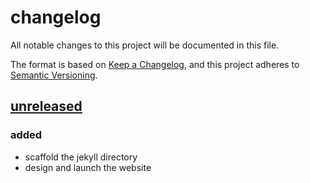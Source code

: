 # changelog

All notable changes to this project will be documented in this file.

The format is based on [Keep a Changelog][changelog],
and this project adheres to [Semantic Versioning][semver].

## [unreleased]

### added

- scaffold the jekyll directory
- design and launch the website

[changelog]: https://keepachangelog.com/en/1.0.0/ "keep a changelog"
[semver]: https://semver.org/spec/v2.0.0.html "semantic versioning"
[unreleased]: https://github.com/RVTR/rvtr/tree/master "unreleased"
